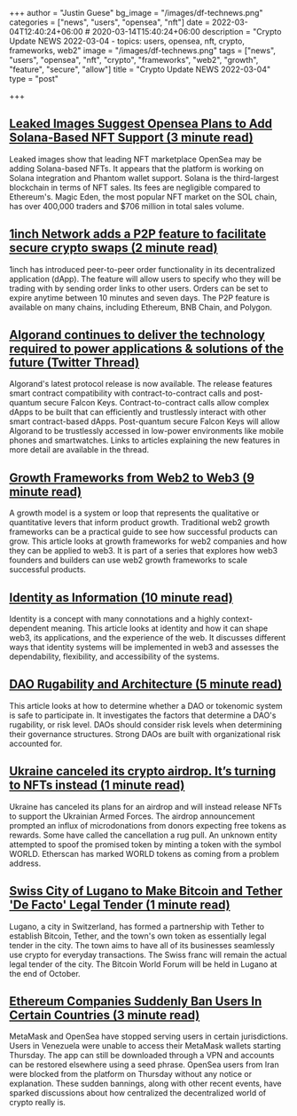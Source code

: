 +++
author = "Justin Guese"
bg_image = "/images/df-technews.png"
categories = ["news", "users", "opensea", "nft"]
date = 2022-03-04T12:40:24+06:00 # 2020-03-14T15:40:24+06:00
description = "Crypto Update NEWS 2022-03-04 - topics: users, opensea, nft, crypto, frameworks, web2"
image = "/images/df-technews.png"
tags = ["news", "users", "opensea", "nft", "crypto", "frameworks", "web2", "growth", "feature", "secure", "allow"]
title = "Crypto Update NEWS 2022-03-04"
type = "post"

+++

## [Leaked Images Suggest Opensea Plans to Add Solana-Based NFT Support (3 minute read)](https://news.bitcoin.com/leaked-images-suggest-opensea-plans-to-add-solana-based-nft-support/)

Leaked images show that leading NFT marketplace OpenSea may be adding Solana-based NFTs. It appears that the platform is working on Solana integration and Phantom wallet support. Solana is the third-largest blockchain in terms of NFT sales. Its fees are negligible compared to Ethereum's. Magic Eden, the most popular NFT market on the SOL chain, has over 400,000 traders and $706 million in total sales volume.

## [1inch Network adds a P2P feature to facilitate secure crypto swaps (2 minute read)](https://cointelegraph.com/news/1inch-network-adds-a-p2p-feature-to-facilitate-secure-crypto-swaps)

1inch has introduced peer-to-peer order functionality in its decentralized application (dApp). The feature will allow users to specify who they will be trading with by sending order links to other users. Orders can be set to expire anytime between 10 minutes and seven days. The P2P feature is available on many chains, including Ethereum, BNB Chain, and Polygon.

## [Algorand continues to deliver the technology required to power applications & solutions of the future (Twitter Thread)](https://twitter.com/Algorand/status/1499119710469701632)

Algorand's latest protocol release is now available. The release features smart contract compatibility with contract-to-contract calls and post-quantum secure Falcon Keys. Contract-to-contract calls allow complex dApps to be built that can efficiently and trustlessly interact with other smart contract-based dApps. Post-quantum secure Falcon Keys will allow Algorand to be trustlessly accessed in low-power environments like mobile phones and smartwatches. Links to articles explaining the new features in more detail are available in the thread.

## [Growth Frameworks from Web2 to Web3 (9 minute read)](https://mirror.xyz/0xB3f2b0001A4A82e6ed9Dab52224Da11788798cdd/Inu5I_nx6tE1CfIasHiQtXVanJEOuHF98Imdmt8scWI)

A growth model is a system or loop that represents the qualitative or quantitative levers that inform product growth. Traditional web2 growth frameworks can be a practical guide to see how successful products can grow. This article looks at growth frameworks for web2 companies and how they can be applied to web3. It is part of a series that explores how web3 founders and builders can use web2 growth frameworks to scale successful products.

## [Identity as Information (10 minute read)](https://the-looking-glass.mirror.xyz/j8w0-Ttx15RWkGxFJMqvooo527YeVDaB7I2QFaFutAI)

Identity is a concept with many connotations and a highly context-dependent meaning. This article looks at identity and how it can shape web3, its applications, and the experience of the web. It discusses different ways that identity systems will be implemented in web3 and assesses the dependability, flexibility, and accessibility of the systems.

## [DAO Rugability and Architecture (5 minute read)](https://szns.mirror.xyz/I1Gk_YsYQv0rwqltlmvF5fOqJp_2mtnLXxIpIROW5wg)

This article looks at how to determine whether a DAO or tokenomic system is safe to participate in. It investigates the factors that determine a DAO's rugability, or risk level. DAOs should consider risk levels when determining their governance structures. Strong DAOs are built with organizational risk accounted for.

## [Ukraine canceled its crypto airdrop. It’s turning to NFTs instead (1 minute read)](https://www.protocol.com/bulletins/ukraine-airdrop-canceled-nft)

Ukraine has canceled its plans for an airdrop and will instead release NFTs to support the Ukrainian Armed Forces. The airdrop announcement prompted an influx of microdonations from donors expecting free tokens as rewards. Some have called the cancellation a rug pull. An unknown entity attempted to spoof the promised token by minting a token with the symbol WORLD. Etherscan has marked WORLD tokens as coming from a problem address.

## [Swiss City of Lugano to Make Bitcoin and Tether 'De Facto' Legal Tender (1 minute read)](https://www.coindesk.com/business/2022/03/03/swiss-city-of-lugano-to-make-bitcoin-and-tether-de-facto-legal-tender/)

Lugano, a city in Switzerland, has formed a partnership with Tether to establish Bitcoin, Tether, and the town's own token as essentially legal tender in the city. The town aims to have all of its businesses seamlessly use crypto for everyday transactions. The Swiss franc will remain the actual legal tender of the city. The Bitcoin World Forum will be held in Lugano at the end of October.

## [Ethereum Companies Suddenly Ban Users In Certain Countries (3 minute read)](https://www.vice.com/en/article/g5qkb7/ethereum-companies-suddenly-ban-users-in-certain-countries)

MetaMask and OpenSea have stopped serving users in certain jurisdictions. Users in Venezuela were unable to access their MetaMask wallets starting Thursday. The app can still be downloaded through a VPN and accounts can be restored elsewhere using a seed phrase. OpenSea users from Iran were blocked from the platform on Thursday without any notice or explanation. These sudden bannings, along with other recent events, have sparked discussions about how centralized the decentralized world of crypto really is.

